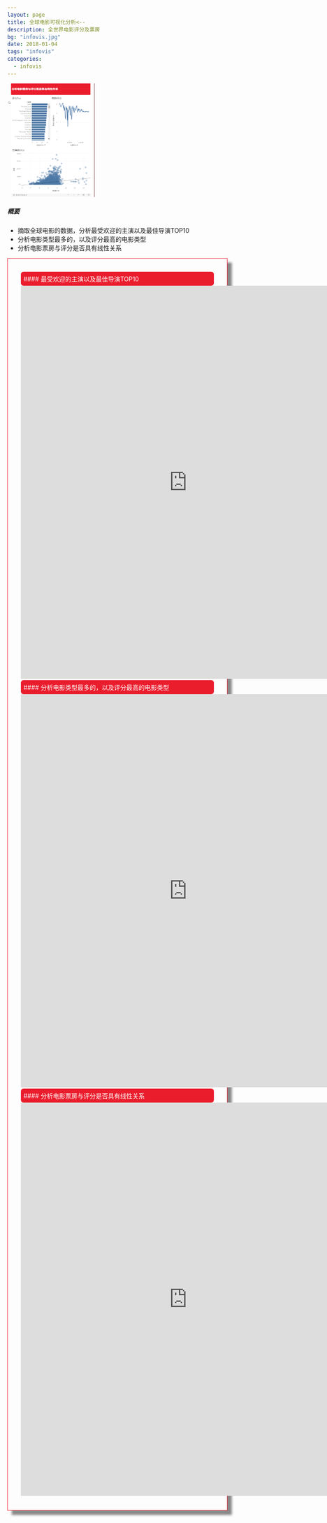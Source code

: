 ```yaml
---
layout: page
title: 全球电影可视化分析<--
description: 全世界电影评分及票房
bg: "infovis.jpg"
date: 2018-01-04
tags: "infovis"
categories:
  - infovis
---
```



<a href="/infovis/films/"><img src="/infovis/tableau/film.png" alt="The picture of film" width="200px" height="260px"></a>
##### 概要
* 摘取全球电影的数据，分析最受欢迎的主演以及最佳导演TOP10
* 分析电影类型最多的，以及评分最高的电影类型
* 分析电影票房与评分是否具有线性关系



<div class="row img-rounded" style="padding:30px; box-shadow: 10px 10px 5px #888888; border: 1px solid #EA1D2D;">
<div class="col-md-12">
<div style="background: #EA1D2D; color:white; border-radius:6px; padding:6px;" markdown="1">
#### 最受欢迎的主演以及最佳导演TOP10
</div>
<iframe src="https://public.tableau.com/views/_18395/TOP?:embed=y&:display_count=yes/Dashboard1?:showVizHome=no&:embed=true" width="760px" height="900px" frameborder="0"></iframe>

<div style="background: #EA1D2D; color:white; border-radius:6px; padding:6px;" markdown="1">
#### 分析电影类型最多的，以及评分最高的电影类型
</div>
<iframe src="https://public.tableau.com/views/_18395/2?:embed=y&:display_count=yes/Dashboard1?:showVizHome=no&:embed=true" width="760px" height="900px" frameborder="0"></iframe>

<div style="background: #EA1D2D; color:white; border-radius:6px; padding:6px;" markdown="1">
#### 分析电影票房与评分是否具有线性关系
</div>
<iframe src="https://public.tableau.com/views/_18395/3?:embed=y&:display_count=yes/Dashboard1?:showVizHome=no&:embed=true" width="760px" height="900px" frameborder="0"></iframe>

</div>

</div>


